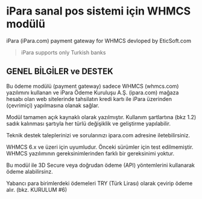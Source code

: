 # iPara sanal pos sistemi için WHMCS modülü
iPara (iPara.com) payment gateway for WHMCS devloped by EticSoft.com

> iPara supports only Turkish banks


## GENEL BİLGİLER ve DESTEK
Bu ödeme modülü (payment gateway) sadece WHMCS (whmcs.com) yazılımını kullanan ve iPara Ödeme Kuruluşu A.Ş. (ipara.com) mağaza hesabı olan web sitelerinde tahsilatın kredi kartı ile iPara üzerinden (çevrimiçi) yapılmasına olanak sağlar.

Modül tamamen açık kaynaklı olarak yazılmıştır. Kullanım şartlartına (bkz 1.2) sadık kalınması şartıyla her türlü değişiklik ve geliştirme yapılabilir.

Teknik destek taleplerinizi ve sorularınızı ipara.com adresine iletebilirsiniz.

WHMCS 6.x ve üzeri için uyumludur. Önceki sürümler için test edilmemiştir. WHMCS yazılımının gereksinimlerinden farklı bir gereksinimi yoktur.

Bu modül ile 3D Secure veya doğrudan ödeme (API) yöntemlerini kullanarak ödeme alabilirsinz.

Yabancı para birimlerdeki ödemeleri TRY (Türk Lirası) olarak çevirip ödeme alır. (bkz. KURULUM #6)
